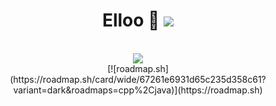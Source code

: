 <h1 align="center">Elloo 👋 <img src="https://komarev.com/ghpvc/?username=Nakshatra-14"></h1>

<p align="center">
    <br>
    <img src="https://github-readme-stats.vercel.app/api?username=Nakshatra-14&show_icons=true&theme=blue&show_owner=true&count_private=true">
    <br>
    [![roadmap.sh](https://roadmap.sh/card/wide/67261e6931d65c235d358c61?variant=dark&roadmaps=cpp%2Cjava)](https://roadmap.sh)
              
    
